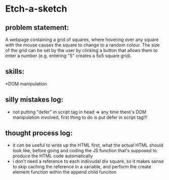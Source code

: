 # Etch-a-sketch

## problem statement: 
A webpage containing a grid of squares, where hovering over any square with the mouse causes the square to change to a random colour. 
The size of the grid can be set by the user by clicking a button that allows them to enter a number (e.g. entering "5" creates a 5x5 square grid).

## skills: 
*DOM manipulation

## silly mistakes log: 
* not putting "defer" in script tag in head => any time there's DOM manipulation involved, first thing to do is put defer in script tag!!!  

## thought process log: 
* it can be useful to write up the HTML first, what the actual HTML should look like, before going and coding the JS function that's supposed to produce the HTML code automatically 
* i don't need a reference to each indiivudal div square, so it makes sense to skip caching the reference in a variable, and perform the create element function within the append child funciton 
